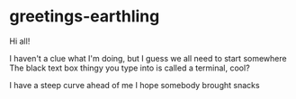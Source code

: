 # greetings-earthling

Hi all!

I haven't a clue what I'm doing, but I guess we all need to start somewhere
The black text box thingy you type into is called a terminal, cool? 

I have a steep curve ahead of me
I hope somebody brought snacks
